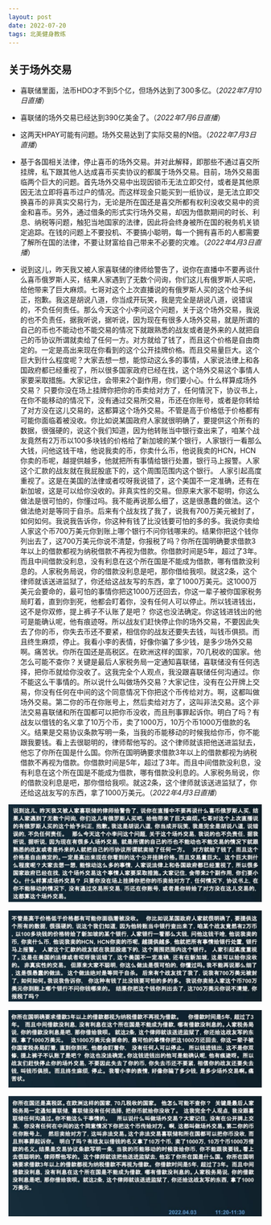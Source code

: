 ```yaml
---
layout: post
date: 2022-07-20
tags: 北美健身教练
---
```


## 关于场外交易



- 喜联储里面，法币HDO才不到5个亿，但场外达到了300多亿。（*2022年7月10日直播*）

- 喜联储的场外交易已经达到390亿美金了。（*2022年7月6日直播*）

- 这两天HPAY可能有问题。场外交易达到了实际交易的N倍。（*2022年7月3日直播*）

- 基于各国相关法律，停止喜币的场外交易。并对此解释，即那些不通过喜交所挂牌，私下跟其他人达成喜币买卖协议的都属于场外交易。目前，场外交易面临两个巨大的问题。首先场外交易中出现因锁币无法立即交付，或者是其他原因无法立即将喜币过户的情况。而这样现金只能买到一纸协议，是无法立即交换喜币的非真实交易行为，无论是所在国还是喜交所都有权利没收交易中的资金和喜币。另外，通过借条的形式实行场外交易，却因为借款期间的时长、利息、纳税等问题，触犯当地国家的法律，因此将会终身被所在国的税务机关锁定追踪。在钱的问题上不要投机、不要搞小聪明，每一个拥有喜币的人都需要了解所在国的法律，不要让财富给自己带来不必要的灾难。（*2022年4月3日直播*）

- 说到这儿，昨天我又被人家喜联储的律师给警告了，说你在直播中不要再谈什么喜币俄罗斯人买，结果人家遇到了无数个问询，你们这儿有俄罗斯人买吧，给他带来了巨大麻烦。七哥对这个上次直播说的有俄罗斯人买的这个给予纠正，抱歉。我这是胡说八道，你当成开玩笑，我是完全是胡说八道，说错误的，不负任何责任。那么今天这个小李问这个问题，关于这个场外交易，我说的也不负责任，据我听说，据听说，因为现在有很多人场外交易，就是所谓的自己的币也不能动也不能交易的情况下就跟熟悉的战友或者是外来的人就把自己的币协议所谓就卖给了任何一方。对方就给了钱了，而且这个价格是自由商定的。一定是高出来现在你看到的这个公开挂牌价格。而且交易量巨大。这个巨大到什么程度呢？大家去想一想，能惊动这么多的事情，人家说法律上和各国政府都已经重视了，所以很多国家政府已经在找，这个场外交易这个事情人家要采取措施。大家记住，会带来2个副作用，你们要小心。什么样算成场外交易？ 只要你没在场上挂牌你把你的币卖给对方了，任何情況下，协议书上，在你不能移动的情况下，没有通过交易所交易，币还在你账号，或者是你转给了对方没在这儿交易的，这都算这个场外交易。不管是高于价格低于价格都有可能你面临着被没收。你比如说某国政府人家就很明确了，要提供这个所有的数据，很强硬的，说这个我们知道，因为他转账当中银行查出来了，咱某个战友竟然有2万币以100多块钱的价格给了新加坡的某个银行，人家银行一看那么大钱，问他这钱干啥，他说我卖的币，你卖什么币，他说我卖的HCN，HCN你卖的币呢，越提供越多，他就把所有事情给银行处置，银行马上报警。人家这个汇款的战友就在我屁股底下的，这个周围范围内这个银行。 人家引起高度重视了。这是在美国的法律或者哎呀我说错了，这个美国不一定准确，还有在新加坡，这是可以给你没收的。非真实性的交易。但原来大家不聪明，你这么做法是很可怕的，你懂过吗。我不能再说那么细了，这是很愚蠢的做法。这个做法绝对是等同于自杀。后来有个战友找了我了，说我有700万美元被封了，如何如何。我说我告诉你，你这种有钱了比没钱要可怕的多的多。我说你卖给人家这个币700万美元你到账上哪个银行不问你钱哪来的。结果你把这个钱你列出去了，这700万美元你说不清楚，你报税了吗？你所在国明确要求借款3年以上的借款都视为纳税借款不再视为借款。你借款时间是5年，超过了3年。而且中间借款没利息，没有利息在这个所在国是不能成为借款，哪有借款没利息的。人家税务局说，你的借款没利息是吧，那你借给我呗。就这2条，这个律师就该送进监狱了，你还给这战友写的东西，拿了1000万美元。这1000万美元会要命的，最可怕的事情你把这1000万还回去，你这一辈子被你国家税务局盯着，直到你到死，他都会盯着你，没有任何人可以停止。所以钱进钱出，这不是你双修，提上裤子不认账了是吧？ 你这也没法确定。你这钱进钱出的他可是能确认呢，他有痕迹呀。所以战友们赶快停止你的场外交易，不要因此失去了你的币，你失去币还不要紧，相信你的战友还要失去钱，叫钱币俱损。而且终生麻烦，停止。我看小李的表情，好像你骗了多少钱，是多少场外交易啊。痛苦状。你所在国还是高税区。在欧洲这样的国家，70几税收的国家。他怎么可能不查你？关键是最后人家税务局一定通知喜联储，喜联储没有任何选择，把你币就给你没收了。这我完全个人观点，我没跟喜联储任何沟通过。你不能这么干事情的。所以说什么叫做场外交易？大家记住，没有在公开牌上交易，你没有任何在中间的这个同意情况下你把这个币传给对方。啊，这都叫做场外交易。第二你的币在你账号上，然后卖给对方了，这叫非法交易。这个非法交易喜联储和所在国都可以把你币没收，而且刑事罪起诉你。明白了吗？有战友以借钱的名义拿了10万个币，卖了1000万，10万个币1000万借款的名义。结果是交易协议条款写明一条，当我的币能移动的时候我给你币，你不能跟我要钱。看上去很聪明的，律师帮他写的。这个律师就该把他送进监狱去，他忘了你所在国是什么国。你所在国明确要求借款3年以上的借款都视为纳税借款不再视为借款。你借款时间是5年，超过了3年。而且中间借款没利息，没有利息在这个所在国是不能成为借款，哪有借款没利息的。人家税务局说，你的借款没利息是吧，那你借给我呗。就这2条，这个律师就该送进监狱了，你还给这战友写的东西，拿了1000万美元。（*2022年4月3日直播*）

![场外交易1](/images/OTC/changwai1.jpeg "场外交易1")

![场外交易2](/images/OTC/changwai2.jpeg "场外交易2")

![场外交易3](/images/OTC/changwai3.jpeg "场外交易3")

![场外交易4](/images/OTC/changwai4.jpeg "场外交易4")
